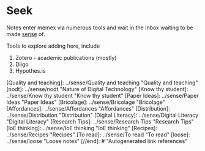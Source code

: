 # Seek

Notes enter memex via numerous tools and wait in the Inbox waiting to be made [sense](../sense/) of.

Tools to explore adding here, include

1. Zotero - academic publications (mostly)
2. Diigo
3. Hypothes.is

[//begin]: # "Autogenerated link references for markdown compatibility"
[gettingStarted]: ../share/blog/gettingStarted "Getting started with memex"
[Quality and teaching]: ../sense/Quality and teaching "Quality and teaching"
[nodt]: ../sense/nodt "Nature of Digital Technology"
[Know thy student]: ../sense/Know thy student "Know thy student"
[Paper Ideas]: ../sense/Paper Ideas "Paper Ideas"
[Bricolage]: ../sense/Bricolage "Bricolage"
[Affordances]: ../sense/Affordances "Affordances"
[Distribution]: ../sense/Distribution "Distribution"
[Digital Literacy]: ../sense/Digital Literacy "Digital Literacy"
[Research Tips]: ../sense/Research Tips "Research Tips"
[IoE thinking]: ../sense/IoE thinking "IoE thinking"
[Recipes]: ../sense/Recipes "Recipes"
[To read]: ../sense/To read "To read"
[loose]: ../sense/loose "Loose notes"
[//end]: # "Autogenerated link references"